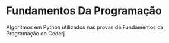# Fundamentos Da Programação
Algoritmos em Python utilizados nas provas de Fundamentos da Programação do Cederj
